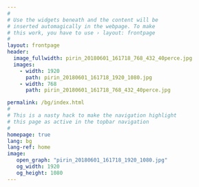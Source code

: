 ```yaml
---
#
# Use the widgets beneath and the content will be
# inserted automagically in the webpage. To make
# this work, you have to use › layout: frontpage
#
layout: frontpage
header:
  image_fullwidth: pirin_20180601_161718_768_432_40perce.jpg
  images:
    - width: 1920
      path: pirin_20180601_161718_1920_1080.jpg
    - width: 768
      path: pirin_20180601_161718_768_432_40perce.jpg

permalink: /bg/index.html
#
# This is a nasty hack to make the navigation highlight
# this page as active in the topbar navigation
#
homepage: true
lang: bg
lang-ref: home
image:
   open_graph: "pirin_20180601_161718_1920_1080.jpg"
   og_width: 1920
   og_height: 1080
---
```

